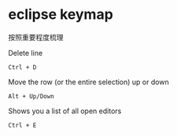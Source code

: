 # eclipse keymap

按照重要程度梳理

Delete line

    Ctrl + D
    
Move the row (or the entire selection) up or down

    Alt + Up/Down
    
    
Shows you a list of all open editors

    Ctrl + E
    
    
